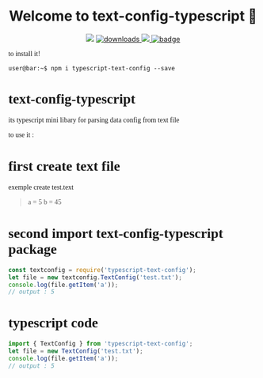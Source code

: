 <h1 align="center">Welcome to text-config-typescript 👋</h1>
<p align="center">
<p align="center">
  <img src="https://img.shields.io/npm/v/typescript-text-config.svg?orange=blue" />
  <a href="https://www.npmjs.com/package/typescript-text-config" target="_blank">
    <img alt="downloads" src="https://img.shields.io/npm/dm/readme-md-generator.svg?color=blue" target="_blank" />
  </a>
  <a href="https://www.jsdelivr.com/package/npm/typescript-text-config" target="_blank">
   <img class="badge" src="https://data.jsdelivr.com/v1/package/npm/typescript-text-config/badge">
  </a>
	<a href="https://bundlephobia.com/result?p=typescript-text-config@0.1.0" target="_blank">
		<img alt="badge" src="https://badgen.net/github/release/RayMiles94/text-config-typescript">
	</a>
</p>
<div style="font-family: 'Times New Roman', Times, serif;">to install it! <div>


```console
user@bar:~$ npm i typescript-text-config --save
```

# text-config-typescript
its typescript mini libary for parsing data config from text file 

to use it :
# first create text file
exemple create test.text
> a = 5 b = 45


# second import text-config-typescript package
```javascript
const textconfig = require('typescript-text-config');
let file = new textconfig.TextConfig('test.txt');
console.log(file.getItem('a'));
// output : 5
```

# typescript code
```javascript
import { TextConfig } from 'typescript-text-config';
let file = new TextConfig('test.txt');
console.log(file.getItem('a'));
// output : 5
```
